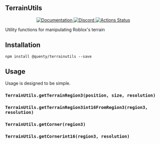 ## TerrainUtils
<div align="center">
  <a href="http://quenty.github.io/api/">
    <img src="https://img.shields.io/badge/docs-website-green.svg" alt="Documentation" />
  </a>
  <a href="https://discord.gg/mhtGUS8">
    <img src="https://img.shields.io/badge/discord-nevermore-blue.svg" alt="Discord" />
  </a>
  <a href="https://github.com/Quenty/NevermoreEngine/actions">
    <img src="https://github.com/Quenty/NevermoreEngine/workflows/luacheck/badge.svg" alt="Actions Status" />
  </a>
</div>

Utility functions for manipulating Roblox's terrain

## Installation
```
npm install @quenty/terrainutils --save
```

## Usage
Usage is designed to be simple.

### `TerrainUtils.getTerrainRegion3(position, size, resolution)`

### `TerrainUtils.getTerrainRegion3int16FromRegion3(region3, resolution)`

### `TerrainUtils.getCorner(region3)`

### `TerrainUtils.getCornerint16(region3, resolution)`

